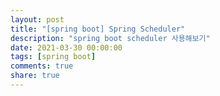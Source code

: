 ```yaml
---
layout: post
title: "[spring boot] Spring Scheduler"
description: "spring boot scheduler 사용해보기"
date: 2021-03-30 00:00:00
tags: [spring boot]
comments: true
share: true
---
```


